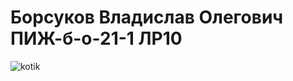 # Борсуков Владислав Олегович ПИЖ-б-о-21-1  ЛР10
![kotik](https://proprikol.ru/wp-content/uploads/2020/08/krasivye-kartinki-kotov-21.jpg)